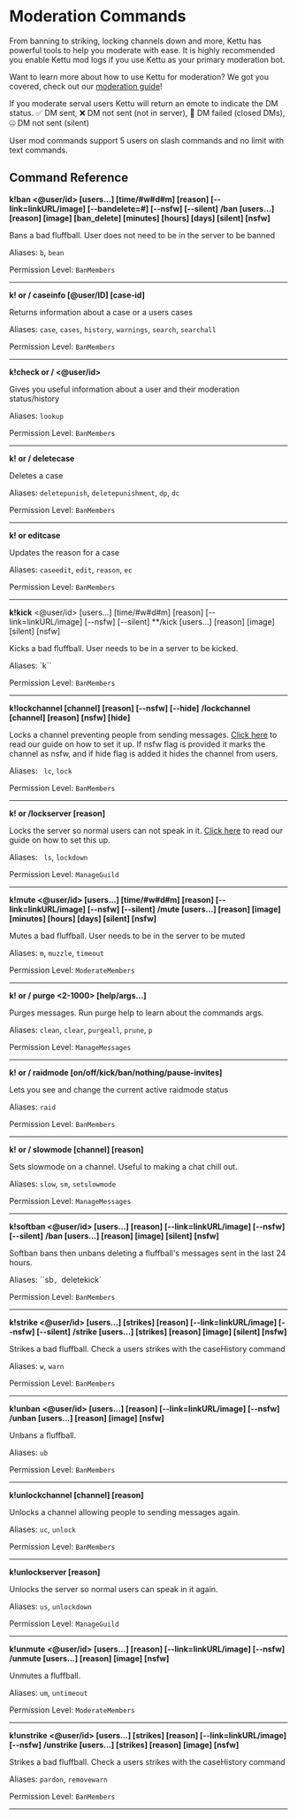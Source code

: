# Moderation Commands

From banning to striking, locking channels down and more, Kettu has powerful tools to help you moderate with ease. It is highly recommended you enable Kettu mod logs if you use Kettu as your primary moderation bot.

Want to learn more about how to use Kettu for moderation? We got you covered, check out our [moderation guide](https://kettu.cc/docs/guides/moderation-guide)!

If you moderate serval users Kettu will return an emote to indicate the DM status. ✅ DM sent, ❌ DM not sent (not in server), 🚫 DM failed (closed DMs), 🤐 DM not sent (silent)

User mod commands support 5 users on slash commands and no limit with text commands.

## Command Reference

**k!ban <@user/id> [users...] [time/#w#d#m] [reason] [--link=linkURL/image] [--bandelete=#] [--nsfw] [--silent]**
**/ban <user> [users...] [reason] [image] [ban_delete] [minutes] [hours] [days] [silent] [nsfw]**

Bans a bad fluffball. User does not need to be in the server to be banned

Aliases: `b`, `bean`

Permission Level: `BanMembers`

-------

**k! or / caseinfo [@user/ID] [case-id]**

Returns information about a case or a users cases

Aliases: `case`, `cases`, `history`, `warnings`, `search`, `searchall`

Permission Level: `BanMembers`

-------

**k!check or / <@user/id>**

Gives you useful information about a user and their moderation status/history

Aliases: `lookup`

Permission Level: `BanMembers`

-------

**k! or / deletecase <case-id>**

Deletes a case

Aliases: `deletepunish`, `deletepunishment`, `dp`, `dc`

Permission Level: `BanMembers`

-------

**k! or editcase <case-id> <new-reason>**

Updates the reason for a case

Aliases: `caseedit`, `edit`, `reason`, `ec`

Permission Level: `BanMembers`

-------

**k!kick** <@user/id> [users...] [time/#w#d#m] [reason] [--link=linkURL/image] [--nsfw] [--silent]
**/kick <user> [users...] [reason] [image] [silent] [nsfw]

Kicks a bad fluffball. User needs to be in a server to be kicked.

Aliases: `k``

Permission Level: `BanMembers`

-------

**k!lockchannel [channel] [reason] [--nsfw] [--hide]**
**/lockchannel [channel] [reason] [nsfw] [hide]**

Locks a channel preventing people from sending messages. [Click here](https://dev.kettu.cc/docs/guides/setting-up-lockchannel) to read our guide on how to set it up. If nsfw flag is provided it marks the channel as nsfw, and if hide flag is added it hides the channel from users.

Aliases: ` lc`, `lock`

Permission Level: `BanMembers`

-------

**k! or /lockserver [reason]**

Locks the server so normal users can not speak in it. [Click here](https://dev.kettu.cc/docs/guides/setting-up-lockserver) to read our guide on how to set this up.

Aliases: ` ls`, `lockdown`

Permission Level: `ManageGuild`

-------

**k!mute <@user/id> [users...] [time/#w#d#m] [reason] [--link=linkURL/image] [--nsfw] [--silent]**
**/mute <user> [users...] [reason] [image] [minutes] [hours] [days] [silent] [nsfw]**

Mutes a bad fluffball. User needs to be in the server to be muted

Aliases: `m`, `muzzle`, `timeout`

Permission Level: `ModerateMembers`

-------

**k! or / purge <2-1000> [help/args...]**

Purges messages. Run purge help to learn about the commands args.

Aliases: `clean`, `clear`, `purgeall`, `prune`, `p`

Permission Level: `ManageMessages`

-------

**k! or / raidmode [on/off/kick/ban/nothing/pause-invites]**

Lets you see and change the current active raidmode status

Aliases: `raid`

Permission Level: `BanMembers`

-------

**k! or / slowmode <time> [channel] [reason]**

Sets slowmode on a channel. Useful to making a chat chill out.

Aliases: `slow`, `sm`, `setslowmode`

Permission Level: `ManageMessages`

-------

**k!softban <@user/id> [users...] [reason] [--link=linkURL/image] [--nsfw] [--silent]**
**/ban <user> [users...] [reason] [image] [silent] [nsfw]**

Softban bans then unbans deleting a fluffball's messages sent in the last 24 hours.

Aliases: ``sb`, `deletekick`

Permission Level: `BanMembers`

-------

**k!strike <@user/id> [users...] [strikes] [reason] [--link=linkURL/image] [--nsfw] [--silent]**
**/strike <user> [users...] [strikes] [reason] [image] [silent] [nsfw]**

Strikes a bad fluffball. Check a users strikes with the caseHistory command

Aliases: `w`, `warn`

Permission Level: `BanMembers`

-------

**k!unban <@user/id> [users...] [reason] [--link=linkURL/image] [--nsfw]**
**/unban <user> [users...] [reason] [image] [nsfw]**

Unbans a fluffball.

Aliases: `ub`

Permission Level: `BanMembers`

-------

**k!unlockchannel [channel] [reason]**

Unlocks a channel allowing people to sending messages again.

Aliases: `uc`, `unlock`

Permission Level: `BanMembers`

-------

**k!unlockserver [reason]**

Unlocks the server so normal users can speak in it again.

Aliases: `us`, `unlockdown`

Permission Level: `ManageGuild `

-------

**k!unmute <@user/id> [users...] [reason] [--link=linkURL/image] [--nsfw]**
**/unmute <user> [users...] [reason] [image] [nsfw]**

Unmutes a fluffball.

Aliases: `um`, `untimeout`

Permission Level: `ModerateMembers `

-------

**k!unstrike  <@user/id> [users...] [strikes] [reason] [--link=linkURL/image] [--nsfw]**
**/unstrike  <user> [users...] [strikes] [reason] [image] [nsfw]**

Strikes a bad fluffball. Check a users strikes with the caseHistory command

Aliases: `pardon`, `removewarn`

Permission Level: `BanMembers `

-------